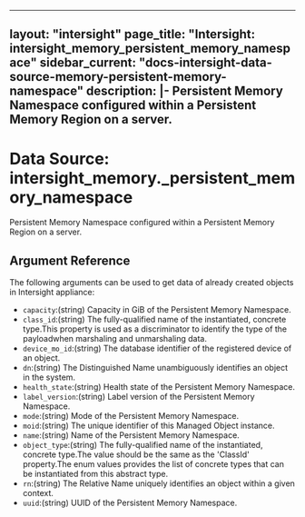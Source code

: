 
---
layout: "intersight"
page_title: "Intersight: intersight_memory_persistent_memory_namespace"
sidebar_current: "docs-intersight-data-source-memory-persistent-memory-namespace"
description: |-
Persistent Memory Namespace configured within a Persistent Memory Region on a server.
---

# Data Source: intersight_memory._persistent_memory_namespace
Persistent Memory Namespace configured within a Persistent Memory Region on a server.
## Argument Reference
The following arguments can be used to get data of already created objects in Intersight appliance:
* `capacity`:(string) Capacity in GiB of the Persistent Memory Namespace. 
* `class_id`:(string) The fully-qualified name of the instantiated, concrete type.This property is used as a discriminator to identify the type of the payloadwhen marshaling and unmarshaling data. 
* `device_mo_id`:(string) The database identifier of the registered device of an object. 
* `dn`:(string) The Distinguished Name unambiguously identifies an object in the system. 
* `health_state`:(string) Health state of the Persistent Memory Namespace. 
* `label_version`:(string) Label version of the Persistent Memory Namespace. 
* `mode`:(string) Mode of the Persistent Memory Namespace. 
* `moid`:(string) The unique identifier of this Managed Object instance. 
* `name`:(string) Name of the Persistent Memory Namespace. 
* `object_type`:(string) The fully-qualified name of the instantiated, concrete type.The value should be the same as the 'ClassId' property.The enum values provides the list of concrete types that can be instantiated from this abstract type. 
* `rn`:(string) The Relative Name uniquely identifies an object within a given context. 
* `uuid`:(string) UUID of the Persistent Memory Namespace. 
